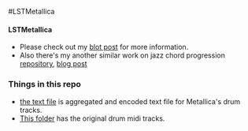 #LSTMetallica


#### LSTMetallica
 * Please check out my [blot post](https://keunwoochoi.wordpress.com/2016/02/23/lstmetallica/) for more information.
 * Also there's my another similar work on jazz chord progression [repository](https://github.com/keunwoochoi/lstm_real_book/blob/master/README.md), [blog post](https://keunwoochoi.wordpress.com/2016/02/19/lstm-realbook/)

### Things in this repo
 * [the text file](https://github.com/keunwoochoi/LSTMetallica/blob/master/metallica_drums_text.txt) is aggregated and encoded text file for Metallica's drum tracks.
 * [This folder](https://github.com/keunwoochoi/LSTMetallica/tree/master/Metallica_drums_midi) has the original drum midi tracks.
